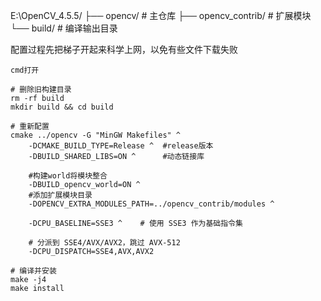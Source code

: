 E:\OpenCV_4.5.5/
├── opencv/             # 主仓库
├── opencv_contrib/     # 扩展模块
└── build/              # 编译输出目录

配置过程先把梯子开起来科学上网，以免有些文件下载失败

```
cmd打开

# 删除旧构建目录
rm -rf build
mkdir build && cd build

# 重新配置
cmake ../opencv -G "MinGW Makefiles" ^
    -DCMAKE_BUILD_TYPE=Release ^  #release版本
    -DBUILD_SHARED_LIBS=ON ^      #动态链接库

    #构建world将模块整合
    -DBUILD_opencv_world=ON ^     
    #添加扩展模块目录
    -DOPENCV_EXTRA_MODULES_PATH=../opencv_contrib/modules ^ 
     
    -DCPU_BASELINE=SSE3 ^    # 使用 SSE3 作为基础指令集
    
    # 分派到 SSE4/AVX/AVX2，跳过 AVX-512
    -DCPU_DISPATCH=SSE4,AVX,AVX2  

# 编译并安装
make -j4
make install
```